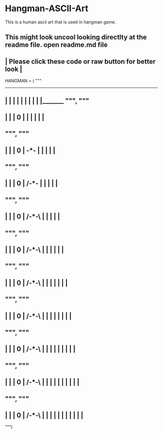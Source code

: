 # Hangman-ASCII-Art
This is a human ascii art that is used in hangman game.

This might look uncool looking directlty at the readme file.
open readme.md file
 ---------------------------------------------------------
|  Please click these code or raw button for better look  |
 ---------------------------------------------------------


   HANGMAN = (
"""
________
|   |
|
|
|
|
|
|
|
|_______
""",
"""
-----
|   |
|   0
|
|
|
|
|
|
--------
""",
"""
-----
|   |
|   0
|  -*-
|
|
|
|
|
--------
""",
"""
-----
|   |
|   0
| /-*-
|
|
|
|
|
--------
""",
"""
-----
|   |
|   0
| /-*-\ 
|
|
|
|
|
--------
""",
"""
-----
|   |
|   0
| /-*-\ 
|   | 
|
|
|
|
--------
""",
"""
-----
|   |
|   0
| /-*-\ 
|   | 
|   | 
|
|
|
--------
""",
"""
-----
|   |
|   0
| /-*-\ 
|   | 
|   | 
|  |
|
|
--------
""",
"""
-----
|   |
|   0
| /-*-\ 
|   | 
|   | 
|  | 
|  | 
|
--------
""",
"""
-----
|   |
|   0
| /-*-\ 
|   | 
|   | 
|  | | 
|  | 
|
--------
""",
"""
-----
|   |
|   0
| /-*-\ 
|   | 
|   | 
|  | | 
|  | | 
|
--------
""")

   

